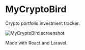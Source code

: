 # MyCryptoBird

Crypto portfolio investment tracker.

![MyCryptoBird screenshot](https://i.imgur.com/HtfgMXN.png)

Made with React and Laravel.

